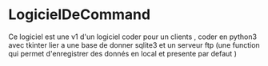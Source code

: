 # LogicielDeCommand
Ce logiciel est une v1 d'un logiciel coder pour un clients , coder en python3 avec tkinter lier a une base de donner sqlite3 et un serveur ftp (une function qui permet d'enregistrer des donnés en local et presente par defaut )
